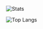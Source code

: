 ![Stats](https://github-readme-stats-two-theta-63.vercel.app/api?username=dtcxzyw&show_icons=true&count_private=true&theme=dark)

![Top Langs](https://github-readme-stats-two-theta-63.vercel.app/api/top-langs/?username=dtcxzyw&layout=compact&hide=llvm,cmake,yacc,css,dockerfile,shell,tex,makefile,roff,html,m4,objective-c,objective-c%2B%2B&theme=dark)

